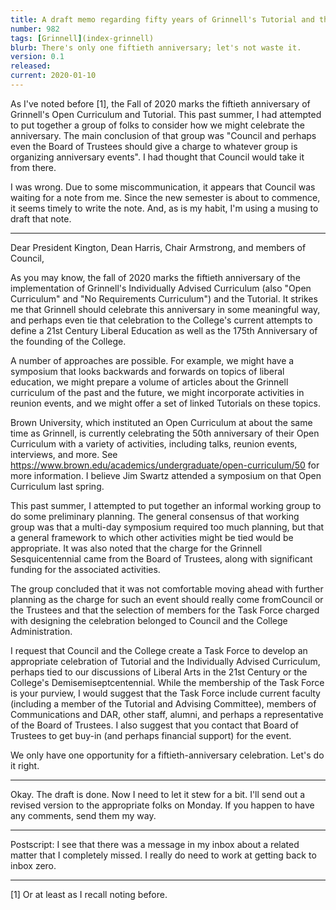 ```yaml
---
title: A draft memo regarding fifty years of Grinnell's Tutorial and the Open Curriculum
number: 982
tags: [Grinnell](index-grinnell)
blurb: There's only one fiftieth anniversary; let's not waste it.
version: 0.1
released: 
current: 2020-01-10
---
```

As I've noted before [1], the Fall of 2020 marks the fiftieth anniversary
of Grinnell's Open Curriculum and Tutorial.  This past summer, I
had attempted to put together a group of folks to consider how we
might celebrate the anniversary.  The main conclusion of that group
was "Council and perhaps even the Board of Trustees should give a 
charge to whatever group is organizing anniversary events".  I had
thought that Council would take it from there.

I was wrong.  Due to some miscommunication, it appears that Council was
waiting for a note from me.  Since the new semester is about to commence,
it seems timely to write the note.  And, as is my habit, I'm using a
musing to draft that note.

---

Dear President Kington, Dean Harris, Chair Armstrong, and members of Council,

As you may know, the fall of 2020 marks the fiftieth anniversary
of the implementation of Grinnell's Individually Advised Curriculum
(also "Open Curriculum" and "No Requirements Curriculum") and the
Tutorial.  It strikes me that Grinnell should celebrate this
anniversary in some meaningful way, and perhaps even tie that
celebration to the College's current attempts to define a 21st
Century Liberal Education as well as the 175th Anniversary of the
founding of the College.

A number of approaches are possible.  For example, we might have a
symposium that looks backwards and forwards on topics of liberal
education, we might prepare a volume of articles about the Grinnell
curriculum of the past and the future, we might incorporate activities
in reunion events, and we might offer a set of linked Tutorials on
these topics.

Brown University, which instituted an Open Curriculum at about the
same time as Grinnell, is currently celebrating the 50th anniversary
of their Open Curriculum with a variety of activities, including
talks, reunion events, interviews, and more.  See
<https://www.brown.edu/academics/undergraduate/open-curriculum/50> for
more information.  I believe Jim Swartz attended a symposium on
that Open Curriculum last spring.

This past summer, I attempted to put together an informal working
group to do some preliminary planning.  The general consensus of
that working group was that a multi-day symposium required too much
planning, but that a general framework to which other activities
might be tied would be appropriate.  It was also noted that the
charge for the Grinnell Sesquicentennial came from the Board of
Trustees, along with significant funding for the associated activities.

The group concluded that it was not comfortable moving ahead with
further planning as the charge for such an event should really come
fromCouncil or the Trustees and that the selection of members for
the Task Force charged with designing the celebration belonged to
Council and the College Administration.

I request that Council and the College create a Task Force to develop
an appropriate celebration of Tutorial and the Individually Advised
Curriculum, perhaps tied to our discussions of Liberal Arts in the
21st Century or the College's Demisemiseptcentennial.  While the
membership of the Task Force is your purview, I would suggest that
the Task Force include current faculty (including a member of the
Tutorial and Advising Committee), members of Communications and
DAR, other staff, alumni, and perhaps a representative of the Board
of Trustees.  I also suggest that you contact that Board of Trustees
to get buy-in (and perhaps financial support) for the event.

We only have one opportunity for a fiftieth-anniversary celebration.
Let's do it right.

---

Okay.  The draft is done.  Now I need to let it stew for a bit.
I'll send out a revised version to the appropriate folks on Monday.
If you happen to have any comments, send them my way.

---

Postscript: I see that there was a message in my inbox about a related
matter that I completely missed.  I really do need to work at getting 
back to inbox zero.

---

[1] Or at least as I recall noting before.
